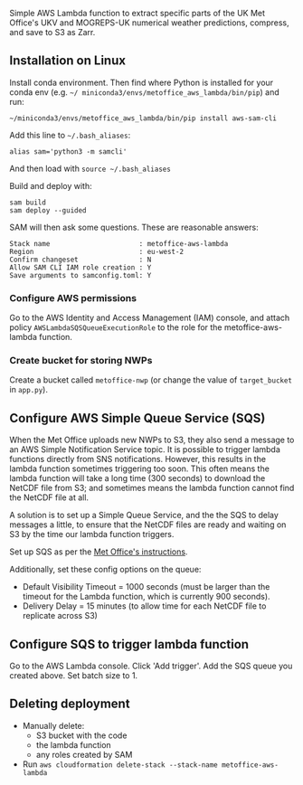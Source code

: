 Simple AWS Lambda function to extract specific parts of the UK Met Office's UKV and MOGREPS-UK numerical weather predictions, compress, and save to S3 as Zarr.

## Installation on Linux

Install conda environment.  Then find where Python is installed for your conda env (e.g. `~/
miniconda3/envs/metoffice_aws_lambda/bin/pip`) and run:

```shell
~/miniconda3/envs/metoffice_aws_lambda/bin/pip install aws-sam-cli
```

Add this line to `~/.bash_aliases`:

```
alias sam='python3 -m samcli'
```

And then load with `source ~/.bash_aliases`

Build and deploy with:

```
sam build
sam deploy --guided
```

SAM will then ask some questions.  These are reasonable answers:

```
Stack name                      : metoffice-aws-lambda
Region                          : eu-west-2
Confirm changeset               : N
Allow SAM CLI IAM role creation : Y
Save arguments to samconfig.toml: Y
```

### Configure AWS permissions

Go to the AWS Identity and Access Management (IAM) console, and attach policy `AWSLambdaSQSQueueExecutionRole` to the role for the metoffice-aws-lambda function.

### Create bucket for storing NWPs

Create a bucket called `metoffice-nwp` (or change the value of `target_bucket` in `app.py`).

## Configure AWS Simple Queue Service (SQS)

When the Met Office uploads new NWPs to S3, they also send a message to an AWS Simple Notification Service topic.  It is possible to trigger lambda functions directly from SNS notifications.  However, this results in the lambda function sometimes triggering too soon.  This often means the lambda function will take a long time (300 seconds) to download the NetCDF file from S3; and sometimes means the lambda function cannot find the NetCDF file at all.

A solution is to set up a Simple Queue Service, and the the SQS to delay messages a little, to ensure that the NetCDF files are ready and waiting on S3 by the time our lambda function triggers.

Set up SQS as per the [Met Office's instructions](https://github.com/MetOffice/aws-earth-examples/blob/master/examples/2.%20Subscribing%20to%20data.ipynb).

Additionally, set these config options on the queue:

* Default Visibility Timeout = 1000 seconds (must be larger than the timeout for the Lambda function, which is currently 900 seconds).
* Delivery Delay = 15 minutes (to allow time for each NetCDF file to replicate across S3)

## Configure SQS to trigger lambda function

Go to the AWS Lambda console. Click 'Add trigger'. Add the SQS queue you created above.  Set batch size to 1.

## Deleting deployment

* Manually delete:
  - S3 bucket with the code
  - the lambda function
  - any roles created by SAM
* Run `aws cloudformation delete-stack --stack-name metoffice-aws-lambda`